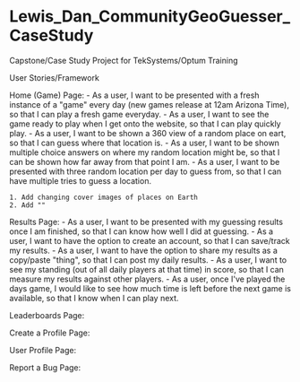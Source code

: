# Lewis_Dan_CommunityGeoGuesser_CaseStudy
Capstone/Case Study Project for TekSystems/Optum Training


User Stories/Framework

  Home (Game) Page:
    - As a user, I want to be presented with a fresh instance of a "game" every day (new games release at 12am Arizona Time), so that I can play a fresh game everyday.
    - As a user, I want to see the game ready to play when I get onto the website, so that I can play quickly play.
    - As a user, I want to be shown a 360 view of a random place on eart, so that I can guess where that location is.
    - As a user, I want to be shown multiple choice answers on where my random location might be, so that I can be shown how far away from that point I am.
    - As a user, I want to be presented with three random location per day to guess from, so that I can have multiple tries to guess a location.
    
    1. Add changing cover images of places on Earth
    2. Add "" 
    
  Results Page:
    - As a user, I want to be presented with my guessing results once I am finished, so that I can know how well I did at guessing.
    - As a user, I want to have the option to create an account, so that I can save/track my results.
    - As a user, I want to have the option to share my results as a copy/paste "thing", so that I can post my daily results.
    - As a user, I want to see my standing (out of all daily players at that time) in score, so that I can measure my results against other players.
    - As a user, once I've played the days game, I would like to see how much time is left before the next game is available, so that I know when I can play next.
  
  Leaderboards Page:
  
  
  Create a Profile Page:
  
  
  User Profile Page:
  
  
  Report a Bug Page:
